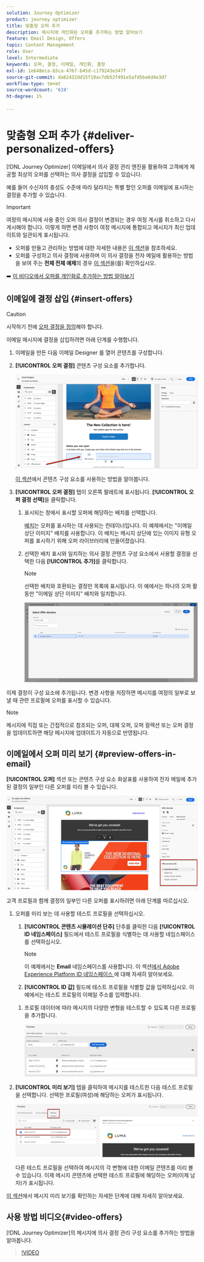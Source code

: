 ```yaml
---
solution: Journey Optimizer
product: journey optimizer
title: 맞춤형 오퍼 추가
description: 메시지에 개인화된 오퍼를 추가하는 방법 알아보기
feature: Email Design, Offers
topic: Content Management
role: User
level: Intermediate
keywords: 오퍼, 결정, 이메일, 개인화, 결정
exl-id: 1e648eca-b5ca-4767-b45d-c179243e347f
source-git-commit: da82432dd15f19ac7db52f491e5afd5ba6d4e3d7
workflow-type: tm+mt
source-wordcount: '619'
ht-degree: 1%

---
```


# 맞춤형 오퍼 추가 {#deliver-personalized-offers}

[!DNL Journey Optimizer] 이메일에서 의사 결정 관리 엔진을 활용하여 고객에게 제공할 최상의 오퍼를 선택하는 의사 결정을 삽입할 수 있습니다.

예를 들어 수신자의 충성도 수준에 따라 달라지는 특별 할인 오퍼를 이메일에 표시하는 결정을 추가할 수 있습니다.

>[!IMPORTANT]
>
>여정의 메시지에 사용 중인 오퍼 의사 결정이 변경되는 경우 여정 게시를 취소하고 다시 게시해야 합니다.  이렇게 하면 변경 사항이 여정 메시지에 통합되고 메시지가 최신 업데이트와 일관되게 표시됩니다.

* 오퍼를 만들고 관리하는 방법에 대한 자세한 내용은 [이 섹션](../offers/get-started/starting-offer-decisioning.md)을 참조하세요.
* 오퍼를 구성하고 의사 결정에 사용하며 이 의사 결정을 전자 메일에 활용하는 방법을 보여 주는 **전체 전체 예제**&#x200B;의 경우 [이 섹션](../offers/offers-e2e.md#insert-decision-in-email)을(를) 확인하십시오.

➡️ [이 비디오에서 오퍼를 개인화로 추가하는 방법 알아보기](#video-offers)

## 이메일에 결정 삽입 {#insert-offers}

>[!CAUTION]
>
>시작하기 전에 [오퍼 결정을 정의](../offers/offer-activities/create-offer-activities.md)해야 합니다.

이메일 메시지에 결정을 삽입하려면 아래 단계를 수행합니다.

1. 이메일을 만든 다음 이메일 Designer 를 열어 콘텐츠를 구성합니다.

1. **[!UICONTROL 오퍼 결정]** 콘텐츠 구성 요소를 추가합니다.

   ![](assets/deliver-offer-component.png)

   [이 섹션](content-components.md)에서 콘텐츠 구성 요소를 사용하는 방법을 알아봅니다.

1. **[!UICONTROL 오퍼 결정]** 탭이 오른쪽 팔레트에 표시됩니다. **[!UICONTROL 오퍼 결정 선택]**&#x200B;을 클릭합니다.

   1. 표시되는 창에서 표시할 오퍼에 해당하는 배치를 선택합니다.

      [배치](../offers/offer-library/creating-placements.md)는 오퍼를 표시하는 데 사용되는 컨테이너입니다. 이 예제에서는 &quot;이메일 상단 이미지&quot; 배치를 사용합니다. 이 배치는 메시지 상단에 있는 이미지 유형 오퍼를 표시하기 위해 오퍼 라이브러리에 만들어졌습니다.

   1. 선택한 배치 표시와 일치하는 의사 결정 콘텐츠 구성 요소에서 사용할 결정을 선택한 다음 **[!UICONTROL 추가]**&#x200B;를 클릭합니다.

      >[!NOTE]
      >
      >선택한 배치와 호환되는 결정만 목록에 표시됩니다. 이 예에서는 하나의 오퍼 활동만 &quot;이메일 상단 이미지&quot; 배치와 일치합니다.

      ![](assets/deliver-offer-placement.png)

이제 결정이 구성 요소에 추가됩니다. 변경 사항을 저장하면 메시지를 여정의 일부로 보낼 때 관련 프로필에 오퍼를 표시할 수 있습니다.

>[!NOTE]
>
>메시지에 직접 또는 간접적으로 참조되는 오퍼, 대체 오퍼, 오퍼 컬렉션 또는 오퍼 결정을 업데이트하면 해당 메시지에 업데이트가 자동으로 반영됩니다.

## 이메일에서 오퍼 미리 보기 {#preview-offers-in-email}

**[!UICONTROL 오퍼]** 섹션 또는 콘텐츠 구성 요소 화살표를 사용하여 전자 메일에 추가된 결정의 일부인 다른 오퍼를 미리 볼 수 있습니다.

![](assets/deliver-offer-preview.png)

고객 프로필과 함께 결정의 일부인 다른 오퍼를 표시하려면 아래 단계를 따르십시오.

1. 오퍼를 미리 보는 데 사용할 테스트 프로필을 선택하십시오.

   1. **[!UICONTROL 콘텐츠 시뮬레이션 단추]** 단추를 클릭한 다음 **[!UICONTROL ID 네임스페이스]** 필드에서 테스트 프로필을 식별하는 데 사용할 네임스페이스를 선택하십시오.

      >[!NOTE]
      >
      >이 예제에서는 **Email** 네임스페이스를 사용합니다. 이 섹션[에서 Adobe Experience Platform ID 네임스페이스 ](../audience/get-started-identity.md)에 대해 자세히 알아보세요.

   1. **[!UICONTROL ID 값]** 필드에 테스트 프로필을 식별할 값을 입력하십시오. 이 예에서는 테스트 프로필의 이메일 주소를 입력합니다.

   <!--For example enter smith@adobe.com and click the **[!UICONTROL Add profile]** button.-->

   1. 프로필 데이터에 따라 메시지의 다양한 변형을 테스트할 수 있도록 다른 프로필을 추가합니다.

      ![](assets/deliver-offer-test-profiles.png)

1. **[!UICONTROL 미리 보기]** 탭을 클릭하여 메시지를 테스트한 다음 테스트 프로필을 선택합니다. 선택한 프로필(여성)에 해당하는 오퍼가 표시됩니다.

   ![](assets/deliver-offer-test-profile-female-preview.png)

   다른 테스트 프로필을 선택하여 메시지의 각 변형에 대한 이메일 콘텐츠를 미리 볼 수 있습니다. 이제 메시지 콘텐츠에 선택한 테스트 프로필에 해당하는 오퍼(이제 남자)가 표시됩니다.

[이 섹션](#preview-your-messages)에서 메시지 미리 보기를 확인하는 자세한 단계에 대해 자세히 알아보세요.

## 사용 방법 비디오{#video-offers}

[!DNL Journey Optimizer]의 메시지에 의사 결정 관리 구성 요소를 추가하는 방법을 알아봅니다.

>[!VIDEO](https://video.tv.adobe.com/v/334088?quality=12)

